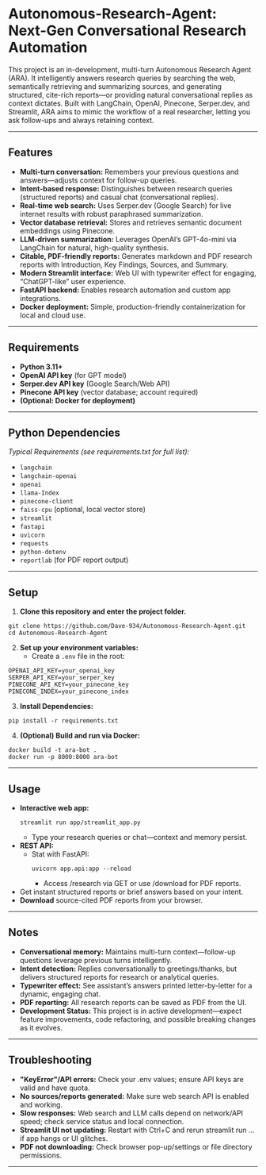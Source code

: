 # Autonomous-Research-Agent: Next-Gen Conversational Research Automation

This project is an in-development, multi-turn Autonomous Research Agent (ARA). It intelligently answers research queries by searching the web, semantically retrieving and summarizing sources, and generating structured, cite-rich reports—or providing natural conversational replies as context dictates. Built with LangChain, OpenAI, Pinecone, Serper.dev, and Streamlit, ARA aims to mimic the workflow of a real researcher, letting you ask follow-ups and always retaining context.

***

## Features

- **Multi-turn conversation:** Remembers your previous questions and answers—adjusts context for follow-up queries.
- **Intent-based response:** Distinguishes between research queries (structured reports) and casual chat (conversational replies).
- **Real-time web search:** Uses Serper.dev (Google Search) for live internet results with robust paraphrased summarization.
- **Vector database retrieval:** Stores and retrieves semantic document embeddings using Pinecone.
- **LLM-driven summarization:** Leverages OpenAI’s GPT-4o-mini via LangChain for natural, high-quality synthesis.
- **Citable, PDF-friendly reports:** Generates markdown and PDF research reports with Introduction, Key Findings, Sources, and Summary.
- **Modern Streamlit interface:** Web UI with typewriter effect for engaging, “ChatGPT-like” user experience.
- **FastAPI backend:** Enables research automation and custom app integrations.
- **Docker deployment:** Simple, production-friendly containerization for local and cloud use.

***

## Requirements

- **Python 3.11+**
- **OpenAI API key** (for GPT model)
- **Serper.dev API key** (Google Search/Web API)
- **Pinecone API key** (vector database; account required)
- **(Optional: Docker for deployment)**

***

## Python Dependencies

_Typical Requirements (see requirements.txt for full list):_

- `langchain`
- `langchain-openai`
- `openai`
- `llama-Index`
- `pinecone-client`
- `faiss-cpu` (optional, local vector store)
- `streamlit`
- `fastapi`
- `uvicorn`
- `requests`
- `python-dotenv`
- `reportlab` (for PDF report output)

***

## Setup

1. **Clone this repository and enter the project folder.**
```
git clone https://github.com/Dave-934/Autonomous-Research-Agent.git
cd Autonomous-Research-Agent
```
   
2. **Set up your environment variables:**
    - Create a `.env` file in the root:

```
OPENAI_API_KEY=your_openai_key
SERPER_API_KEY=your_serper_key
PINECONE_API_KEY=your_pinecone_key
PINECONE_INDEX=your_pinecone_index
```

3. **Install Dependencies:**
```
pip install -r requirements.txt
```
4. **(Optional) Build and run via Docker:**
```
docker build -t ara-bot .
docker run -p 8000:8000 ara-bot
```


***

## Usage

- **Interactive web app:**
  ```
  streamlit run app/streamlit_app.py
  ```
  - Type your research queries or chat—context and memory persist.
- **REST API:**
  - Stat with FastAPI:
    ```
    uvicorn app.api:app --reload
    ```
    - Access /research via GET or use /download for PDF reports.
- Get instant structured reports or brief answers based on your intent.
- **Download** source-cited PDF reports from your browser.

***

## Notes

- **Conversational memory:** Maintains multi-turn context—follow-up questions leverage previous turns intelligently.
- **Intent detection:** Replies conversationally to greetings/thanks, but delivers structured reports for research or analytical queries.
- **Typewriter effect:** See assistant’s answers printed letter-by-letter for a dynamic, engaging chat.
- **PDF reporting:** All research reports can be saved as PDF from the UI.
- **Development Status:** This project is in active development—expect feature improvements, code refactoring, and possible breaking changes as it evolves.

***

## Troubleshooting

- **"KeyError"/API errors:** Check your .env values; ensure API keys are valid and have quota.
- **No sources/reports generated:** Make sure web search API is enabled and working.
- **Slow responses:** Web search and LLM calls depend on network/API speed; check service status and local connection.
- **Streamlit UI not updating:** Restart with Ctrl+C and rerun streamlit run ... if app hangs or UI glitches.
- **PDF not downloading:** Check browser pop-up/settings or file directory permissions.

***


